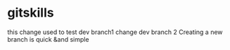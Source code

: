 # gitskills 
this change used to test dev branch1
change dev branch 2
Creating a new branch is quick &and simple
